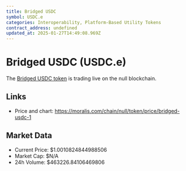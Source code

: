 ```yaml
---
title: Bridged USDC
symbol: USDC.e
categories: Interoperability, Platform-Based Utility Tokens
contract_address: undefined
updated_at: 2025-01-27T14:49:08.969Z
---
```


# Bridged USDC (USDC.e)
The [Bridged USDC token](https://moralis.com/chain/null/token/price/bridged-usdc-1) is trading live on the null blockchain.

## Links
- Price and chart: https://moralis.com/chain/null/token/price/bridged-usdc-1

## Market Data
- Current Price: $1.0010824844988506
- Market Cap: $N/A
- 24h Volume: $463226.84106469806
